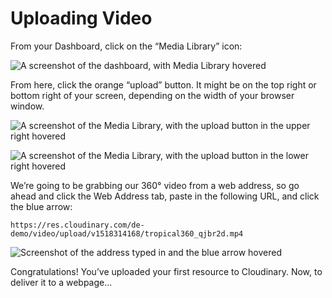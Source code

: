 # Uploading Video

From your Dashboard, click on the “Media Library” icon:

![A screenshot of the dashboard, with Media Library hovered](https://TODO)

From here, click the orange “upload” button. It might be on the top right or bottom right of your screen, depending on the width of your browser window.

![A screenshot of the Media Library, with the upload button in the upper right hovered](https://TODO)

![A screenshot of the Media Library, with the upload button in the lower right hovered](https://TODO)

We’re going to be grabbing our 360° video from a web address, so go ahead and click the Web Address tab, paste in the following URL, and click the blue arrow:

```
https://res.cloudinary.com/de-demo/video/upload/v1518314168/tropical360_qjbr2d.mp4
```

![Screenshot of the address typed in and the blue arrow hovered]()

Congratulations! You’ve uploaded your first resource to Cloudinary. Now, to deliver it to a webpage...

